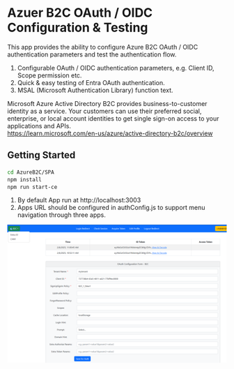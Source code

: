 # Azuer B2C OAuth / OIDC Configuration & Testing

This app provides the ability to configure Azure B2C OAuth / OIDC authentication parameters and test the authentication flow.

1. Configurable OAuth / OIDC authentication parameters, e.g. Client ID, Scope permission etc.
2. Quick & easy testing of Entra OAuth authentication.
3. MSAL (Microsoft Authentication Library) function text.

Microsoft Azure Active Directory B2C provides business-to-customer identity as a service. Your customers can use their preferred social, enterprise, or local account identities to get single sign-on access to your applications and APIs.  
https://learn.microsoft.com/en-us/azure/active-directory-b2c/overview

## Getting Started

   ```bash
   cd AzureB2C/SPA
   npm install
   npm run start-ce
   ```

1. By default App run at http://localhost:3003
2. Apps URL should be configured in authConfig.js to support menu navigation through three apps.

![Screenshot](../ReadmeFiles/B2COauth.png)


